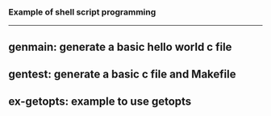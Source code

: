 ### Example of shell script programming

---------------------------------------------------
genmain:
  generate a basic hello world c file
---------------------------------------------------
gentest:
  generate a basic c file and Makefile
---------------------------------------------------
ex-getopts:
  example to use getopts
---------------------------------------------------

